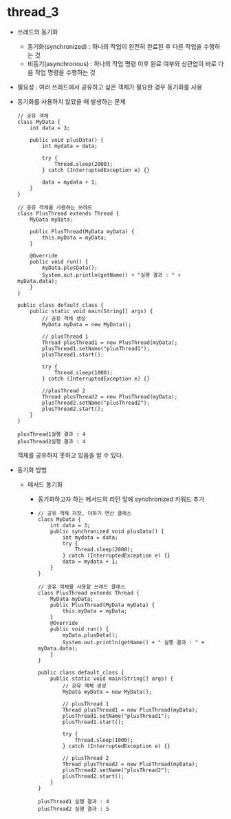 # thread_3

- 쓰레드의 동기화

  - 동기화(synchronized) : 하나의 작업이 완전히 완료된 후 다른 작업을 수행하는 것
  - 비동기(asynchronous) : 하나의 작업 명령 이후 완료 여부와 상관없이 바로 다음 작업 명령을 수행하는 것

- 필요성 : 여러 쓰레드에서 공유하고 싶은 객체가 필요한 경우 동기화를 사용

- 동기화를 사용하지 않았을 때 발생하는 문제

  ```
  // 공유 객체
  class MyData {
      int data = 3;
  
      public void plusData() {
          int mydata = data;
  
          try {
              Thread.sleep(2000);
          } catch (InterruptedException e) {}
  
          data = mydata + 1;
      }
  }
  
  // 공유 객체를 사용하는 쓰레드
  class PlusThread extends Thread {
      MyData myData;
  
      public PlusThread(MyData myData) {
          this.myData = myData;
      }
  
      @Override
      public void run() {
          myData.plusData();
          System.out.println(getName() + "실행 결과 : " + myData.data);
      }
  }
  
  public class default_class {
      public static void main(String[] args) {
          // 공유 객체 생성
          MyData myData = new MyData();
  
          // plusThread 1
          Thread plusThread1 = new PlusThread(myData);
          plusThread1.setName("plusThread1");
          plusThread1.start();
  
          try {
              Thread.sleep(1000);
          } catch (InterruptedException e) {}
  
          //plusThread 2
          Thread plusThread2 = new PlusThread(myData);
          plusThread2.setName("plusThread2");
          plusThread2.start();
      }
  }
  ```

  ```
  plusThread1실행 결과 : 4
  plusThread2실행 결과 : 4
  ```

  객체를 공유하지 못하고 있음을 알 수 있다.
  
- 동기화 방법

  - 메서드 동기화
  
    - 동기화하고자 하는 메서드의 리턴 앞에 synchronized 키워드 추가
  
    - ```
      // 공유 객체 저장, 더하기 연산 클래스
      class MyData {
          int data = 3;
          public synchronized void plusData() {
              int mydata = data;
              try {
                  Thread.sleep(2000);
              } catch (InterruptedException e) {}
              data = mydata + 1;
          }
      }
      
      // 공유 객체를 사용할 쓰레드 클래스
      class PlusThread extends Thread {
          MyData myData;
          public PlusThread(MyData myData) {
              this.myData = myData;
          }
          @Override
          public void run() {
              myData.plusData();
              System.out.println(getName() + " 실행 결과 : " + myData.data);
          }
      }
      
      public class default_class {
          public static void main(String[] args) {
              // 공유 객체 생성
              MyData myData = new MyData();
      
              // plusThread 1
              Thread plusThread1 = new PlusThread(myData);
              plusThread1.setName("plusThread1");
              plusThread1.start();
      
              try {
                  Thread.sleep(1000);
              } catch (InterruptedException e) {}
      
              // plusThread 2
              Thread plusThread2 = new PlusThread(myData);
              plusThread2.setName("plusThread2");
              plusThread2.start();
          }
      }
      ```
  
      ```
      plusThread1 실행 결과 : 4
      plusThread2 실행 결과 : 5
      ```
  
      
  



